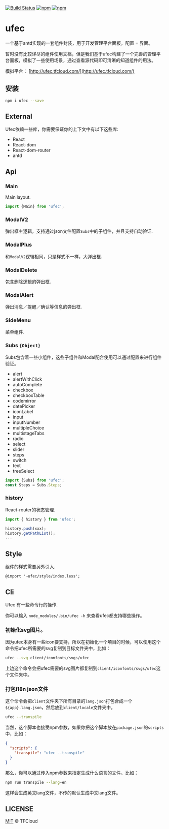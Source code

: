 [![Build Status](https://travis-ci.org/unitedstack/ufec.svg?branch=master)](https://travis-ci.org/unitedstack/ufec)
[![npm](https://img.shields.io/npm/v/ufec.svg)](https://www.npmjs.com/package/ufec)
[![npm](https://img.shields.io/npm/l/ufec.svg)](https://www.npmjs.com/package/ufec)

# ufec
一个基于antd实现的一套组件封装，用于开发管理平台面板。配置 = 界面。

暂时没有比较详尽的组件使用文档，但是我们基于ufec构建了一个完善的管理平台面板，模拟了一些使用场景，通过查看源代码即可清晰的知道组件的用法。

模拟平台： [http://ufec.tfcloud.com/](http://ufec.tfcloud.com/)

## 安装

```bash
npm i ufec --save
```

## External
Ufec依赖一些库，你需要保证你的上下文中有以下这些库:

* React
* React-dom
* React-dom-router
* antd

## Api

### Main

Main layout.

```javascript
import {Main} from 'ufec';
```

### ModalV2

弹出框主逻辑，支持通过json文件配置`Subs`中的子组件，并且支持自动验证.

### ModalPlus

和`ModalV2`逻辑相同，只是样式不一样，大弹出框.

### ModalDelete

包含删除逻辑的弹出框.

### ModalAlert

弹出消息／提醒／确认等信息的弹出框.

### SideMenu

菜单组件.

### Subs `{Object}`

Subs包含着一些小组件，这些子组件和Modal配合使用可以通过配置来进行组件验证。

* alert
* alertWithClick
* autoComplete
* checkbox
* checkboxTable
* codemirror
* datePicker
* iconLabel
* input
* inputNumber
* multipleChoice
* multistageTabs
* radio
* select
* slider
* steps
* switch
* text
* treeSelect

```javascript
import {Subs} from 'ufec';
const Steps = Subs.Steps;
```

### history

React-router的状态管理.

```javascript
import { history } from 'ufec';

history.push(xxx);
history.getPathList();
...
```

## Style

组件的样式需要另外引入.

```less
@import '~ufec/style/index.less';
```

## Cli

Ufec 有一些命令行的操作.

你可以输入 `node_modules/.bin/ufec -h` 来查看ufec都支持哪些操作。

### 初始化svg图片。

因为ufec本身有一些icon要支持，所以在初始化一个项目的时候，可以使用这个命令把ufec所需要的svg复制到目标文件夹中，比如：

```bash
ufec --svg client/iconfonts/svgs/ufec
```

上边这个命令会把ufec需要的svg图片都复制到`client/iconfonts/svgs/ufec`这个文件夹中。

### 打包i18n json文件

这个命令会把`client`文件夹下所有目录的`lang.json`打包合成一个`${app}.lang.json`，然后放到`client/locale`文件夹中。

```bash
ufec --transpile
```

当然，这个脚本也接受npm参数，如果你把这个脚本放在`package.json`的`scripts`中，比如：

```json
{
  "scripts": {
    "transpile": "ufec --transpile"
  }
}
```

那么，你可以通过传入npm参数来指定生成什么语言的文件。比如：

```bash
npm run transpile --lang=en
```

这样会生成英文lang文件，不传的默认生成中文lang文件。

## LICENSE

[MIT](./LICENSE) © TFCloud
